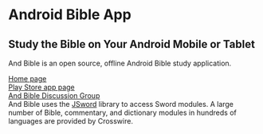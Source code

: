 # Android Bible App 
## Study the Bible on Your Android Mobile or Tablet

And Bible is an open source, offline Android Bible study application.

[Home page](http://mjdenham.github.io/and-bible/)  
[Play Store app page](http://market.android.com/details?id=net.bible.android.activity)  
[And Bible Discussion Group](https://groups.google.com/group/and-bible)  
And Bible uses the [JSword](http://www.crosswire.org/jsword) library to access Sword modules.
A large number of Bible, commentary, and dictionary modules in hundreds of languages are provided by Crosswire.
